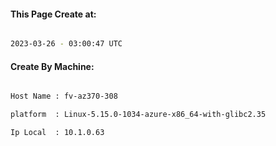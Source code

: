 
   
#### This Page Create at:

```bash

2023-03-26 - 03:00:47 UTC

```

#### Create By Machine:

```bash

Host Name : fv-az370-308

platform  : Linux-5.15.0-1034-azure-x86_64-with-glibc2.35

Ip Local  : 10.1.0.63

```

